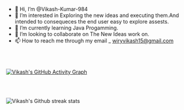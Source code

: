 - 👋 Hi, I’m @Vikash-Kumar-984
- 👀 I’m interested in Exploring the new ideas and executing them.And intended to consequeces the end user easy to explore assests.
- 🌱 I’m currently learning Java Progamming.
- 💞️ I’m looking to collaborate on The New Ideas work on.
- 📫 How to reach me through my email _ wiryvikash15@gmail.com 

<!---
Vikash-Kumar-984/Vikash-Kumar-984 is a ✨ special ✨ repository because its `README.md` (this file) appears on your GitHub profile.
You can click the Preview link to take a look at your changes.
--->

<br/><br/>

[![Vikash's GitHub Activity Graph](https://activity-graph.herokuapp.com/graph?username=Vikash-Kumar-984&theme=rogue)](https://github.com/Vikash-Kumar-984)


<br/><br/>


![Vikash's Github streak stats](https://github-readme-streak-stats.herokuapp.com/?user=Vikash-Kumar-984) 

<br>
